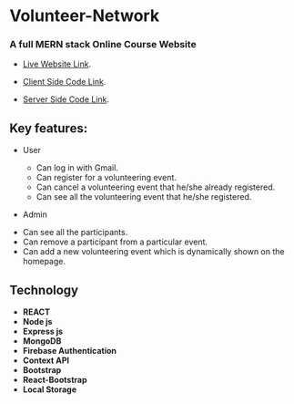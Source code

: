 
# Volunteer-Network
### A full MERN stack Online Course Website

* [Live Website Link](https://volenteer-network-1.web.app/).

* [Client Side Code Link](https://github.com/sajib581/volunteer-network-client).

* [Server Side Code Link](https://github.com/sajib581/volunteer-network-server).


## Key features:
* User
  + Can log in with Gmail.
  + Can register for a volunteering event.
  + Can cancel a volunteering event that he/she already registered.
  + Can see all the volunteering event that he/she registered.
 
 * Admin
  + Can see all the participants.
  + Can remove a participant from a particular event.
  + Can add a new volunteering event which is dynamically shown on the homepage.
 
 
## Technology
- **REACT**
- **Node js**
- **Express js**
- **MongoDB**
- **Firebase Authentication**
- **Context API**
- **Bootstrap**
- **React-Bootstrap**
- **Local Storage**


